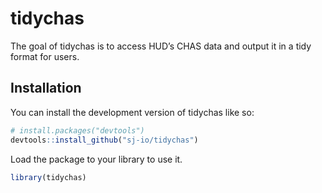 
<!-- README.md is generated from README.Rmd. Please edit that file -->

# tidychas

<!-- badges: start -->
<!-- badges: end -->

The goal of tidychas is to access HUD’s CHAS data and output it in a
tidy format for users.

## Installation

You can install the development version of tidychas like so:

``` r
# install.packages("devtools")
devtools::install_github("sj-io/tidychas")
```

Load the package to your library to use it.

``` r
library(tidychas)
```

